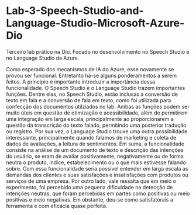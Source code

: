 # Lab-3-Speech-Studio-and-Language-Studio-Microsoft-Azure-Dio
Terceiro lab prático na Dio. Focado no desenvolvimento no Speech Studio e no Language Studio da Azure. 

Como esperado dos mecanismos de IA do Azure, esse novamente se provou ser funcional. Entretanto há-se alguns ponderamentos a serem feitos. A princípio é importante introduzir a importância dessa funcionalidade. O Speech Studio e o Language Studio trazem importantes funções. Dentre elas, no Speech Studio, estão inclusas a conversão de texto em fala e a conversão de fala em texto, como foi utilizada para confecção dos documentos utilziados no lab. Ambas as funções podem ser muito úteis em questão de otimização e acessibilidade, além de permitirem uma integração em larga escala, principalmente ao proporcionarem a questão da transcrição do texto falado, permitindo uma posterior tradução ou registro. Por sua vez, o Language Studio trouxe uma outra possibilidade interessante, principalmente quando falamos de marketing e coleta de dados de avaliações, a leitura de sentimentos. Em suma, a funcionalidade consiste na análise de um documento de texto e descrição das intenções do usuário, se eram de avaliar positivamente, negativamente ou de forma neutra o produto, indice, estabelecimento ou o que mais estivesse falando sobre. Com essa funcionalidade seria possível entender em larga escala as demandas dos clientes e suas satisfações e insatisfações com produtos ou serviços de uma empresa. Por outro lado, vale ressalta que em meio o experimento, foi percebido uma pequena dificuldade na detecção de intenções neutras, que foram percebidas em partes como positivas ou meio positivas e meio negativas. Em obstante, deu-se como satisfatórais a ferramenta e com eficácia quase perfeita.  
